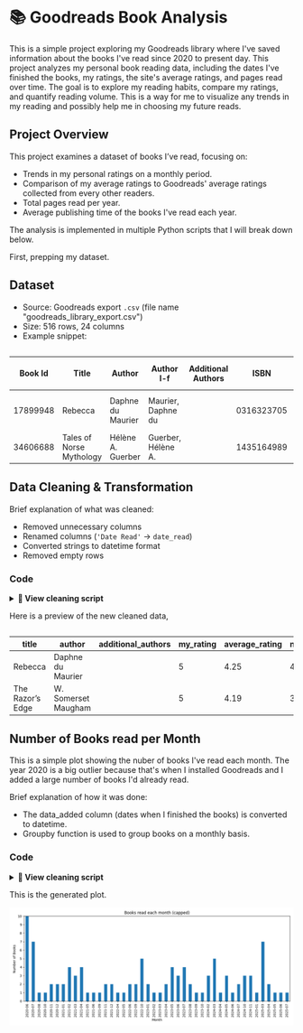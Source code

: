 # 📚 Goodreads Book Analysis

This is a simple project exploring my Goodreads library where I've saved information about the books I've read since 2020 to present day.
This project analyzes my personal book reading data, including the dates I've finished the books, my ratings, the site's average ratings, and pages read over time. The goal is to explore my reading habits, compare my ratings, and quantify reading volume. This is a way for me to visualize any trends in my reading and possibly help me in choosing my future reads.

## Project Overview
This project examines a dataset of books I’ve read, focusing on:
- Trends in my personal ratings on a monthly period.
- Comparison of my average ratings to Goodreads' average ratings collected from every other readers.
- Total pages read per year.
- Average publishing time of the books I've read each year.

The analysis is implemented in multiple Python scripts that I will break down below.

First, prepping my dataset.

## Dataset
- Source: Goodreads export `.csv` (file name "goodreads_library_export.csv")
- Size: 516 rows, 24 columns
- Example snippet:

<p style="overflow-x:auto;">

<table>
  <thead>
    <tr>
      <th>Book Id</th>
      <th>Title</th>
      <th>Author</th>
      <th>Author l-f</th>
      <th>Additional Authors</th>
      <th>ISBN</th>
      <th>ISBN13</th>
      <th>My Rating</th>
      <th>Average Rating</th>
      <th>Publisher</th>
      <th>Binding</th>
      <th>Number of Pages</th>
      <th>Year Published</th>
      <th>Original Publication Year</th>
      <th>Date Read</th>
      <th>Date Added</th>
      <th>Bookshelves</th>
      <th>Bookshelves with positions</th>
      <th>Exclusive Shelf</th>
      <th>My Review</th>
      <th>Spoiler</th>
      <th>Private Notes</th>
      <th>Read Count</th>
      <th>Owned Copies</th>
    </tr>
  </thead>
  <tbody>
    <tr>
      <td>17899948</td>
      <td>Rebecca</td>
      <td>Daphne du Maurier</td>
      <td>Maurier, Daphne du</td>
      <td></td>
      <td>0316323705</td>
      <td>9780316323703</td>
      <td>5</td>
      <td>4.25</td>
      <td>Little, Brown and Company</td>
      <td>Kindle Edition</td>
      <td>449</td>
      <td>2013</td>
      <td>1938</td>
      <td></td>
      <td>6/20/2020</td>
      <td></td>
      <td></td>
      <td>read</td>
      <td></td>
      <td></td>
      <td></td>
      <td>1</td>
      <td>0</td>
    </tr>
    <tr>
      <td>34606688</td>
      <td>Tales of Norse Mythology</td>
      <td>Hélène A. Guerber</td>
      <td>Guerber, Hélène A.</td>
      <td></td>
      <td>1435164989</td>
      <td>9781435164987</td>
      <td>0</td>
      <td>3.91</td>
      <td>Barnes & Noble</td>
      <td>Leather Bound</td>
      <td>464</td>
      <td>2017</td>
      <td>1895</td>
      <td></td>
      <td>7/3/2025</td>
      <td>to-read</td>
      <td>to-read (#320)</td>
      <td>to-read</td>
      <td></td>
      <td></td>
      <td></td>
      <td>0</td>
      <td>0</td>
    </tr>
  </tbody>
</table>

</p>

## Data Cleaning & Transformation
Brief explanation of what was cleaned:
- Removed unnecessary columns
- Renamed columns (`'Date Read'` → `date_read`)
- Converted strings to datetime format
- Removed empty rows

### Code
<details>
<summary><strong>📄 View cleaning script</strong></summary>

```python
import pandas as pd

# Load data
df = pd.read_csv("data/goodreads_library_export.csv")

# Show initial shape and columns
print("Initial shape:", df.shape)
print("Initial columns:", df.columns)

# Delete unnecessary columns
dropped_cols = [
    'Book Id', 'ISBN', 'ISBN13', 'Publisher', 'Binding',
    'Author l-f', 'My Thoughts', 'Private Notes', 'Spoiler', 
    'Recommended For', 'Recommended By', 'Owned Copies', 
    'Original Publication Year', 'Bookshelves with positions',
    'Cover Image Url'
]
df = df.drop(columns=[col for col in dropped_cols if col in df.columns])

# Clean the column names
df.columns = df.columns.str.strip().str.lower().str.replace(' ', '_')

# Convert date columns to datetime
df['date_read'] = pd.to_datetime(df['date_read'], errors='coerce')
df['date_added'] = pd.to_datetime(df["date_added"], errors='coerce')

# Fill in missing values
df['number_of_pages'] = df['number_of_pages'].fillna(0).astype(int)
df['my_rating'] = df['my_rating'].fillna(0)
df['average_rating'] = df['average_rating'].fillna(0)

# Filter to only "read" books
df = df[df['exclusive_shelf'] == 'read']

# Save cleaned version
df.to_csv('output/cleaned_books.csv', index=False)

print("Cleaned data saved to output/cleaned_books.csv")
print("Final shape:", df.shape)

 ```
</details>

Here is a preview of the new cleaned data,
<p style="overflow-x:auto;">

<table>
  <thead>
    <tr>
      <th>title</th>
      <th>author</th>
      <th>additional_authors</th>
      <th>my_rating</th>
      <th>average_rating</th>
      <th>number_of_pages</th>
      <th>year_published</th>
      <th>date_read</th>
      <th>date_added</th>
      <th>bookshelves</th>
      <th>exclusive_shelf</th>
      <th>my_review</th>
      <th>read_count</th>
    </tr>
  </thead>
  <tbody>
    <tr>
      <td>Rebecca</td>
      <td>Daphne du Maurier</td>
      <td></td>
      <td>5</td>
      <td>4.25</td>
      <td>449</td>
      <td>2013</td>
      <td></td>
      <td>6/20/2020</td>
      <td></td>
      <td>read</td>
      <td></td>
      <td>1</td>
    </tr>
    <tr>
      <td>The Razor’s Edge</td>
      <td>W. Somerset Maugham</td>
      <td></td>
      <td>5</td>
      <td>4.19</td>
      <td>314</td>
      <td>2003</td>
      <td></td>
      <td>7/3/2025</td>
      <td></td>
      <td>read</td>
      <td></td>
      <td>1</td>
    </tr>
  </tbody>
</table>

</p>

## Number of Books read per Month

This is a simple plot showing the nuber of books I've read each month. The year 2020 is a big outlier because that's when I installed Goodreads and I added a large number of books I'd already read.

Brief explanation of how it was done:
- The data_added column (dates when I finished the books) is converted to datetime.
- Groupby function is used to group books on a monthly basis.

### Code
<details>
<summary><strong>📄 View cleaning script</strong></summary>

```python
import pandas as pd
import matplotlib.pyplot as plt
import numpy as np

#load data
df = pd.read_csv("output/cleaned_books.csv")

#convert date_added to datatime
df["date_added"] = pd.to_datetime(df["date_added"], errors ='coerce')
monthly = df.groupby(df['date_added'].dt.to_period('M')).size()
print(monthly)


#group monthly
books_monthly = df.groupby(df['date_added'].dt.to_period('M')).size()

print(books_monthly)

books_monthly.plot(kind = 'bar', figsize=(12,5),title = "Books read each month (capped)")
plt.ylim(0,10)
plt.ylabel("Number of Books")
yticks = np.linspace(0,10, num = 11)
plt.yticks(yticks)
plt.xlabel("Month")
plt.tight_layout()
plt.show()
```
</details>

This is the generated plot.

![Figure 1](output/Figure_1.png)
